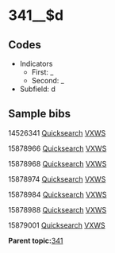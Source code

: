 # 341\_\_$d

## Codes

-   Indicators
    -   First: \_
    -   Second: \_
-   Subfield: d

## Sample bibs

14526341 [Quicksearch](https://search.library.yale.edu/catalog/14526341) [VXWS](http://prodorbis.library.yale.edu:7014/vxws/GetHoldingsService?bibId=14526341)

15878966 [Quicksearch](https://search.library.yale.edu/catalog/15878966) [VXWS](http://prodorbis.library.yale.edu:7014/vxws/GetHoldingsService?bibId=15878966)

15878968 [Quicksearch](https://search.library.yale.edu/catalog/15878968) [VXWS](http://prodorbis.library.yale.edu:7014/vxws/GetHoldingsService?bibId=15878968)

15878974 [Quicksearch](https://search.library.yale.edu/catalog/15878974) [VXWS](http://prodorbis.library.yale.edu:7014/vxws/GetHoldingsService?bibId=15878974)

15878984 [Quicksearch](https://search.library.yale.edu/catalog/15878984) [VXWS](http://prodorbis.library.yale.edu:7014/vxws/GetHoldingsService?bibId=15878984)

15878988 [Quicksearch](https://search.library.yale.edu/catalog/15878988) [VXWS](http://prodorbis.library.yale.edu:7014/vxws/GetHoldingsService?bibId=15878988)

15879001 [Quicksearch](https://search.library.yale.edu/catalog/15879001) [VXWS](http://prodorbis.library.yale.edu:7014/vxws/GetHoldingsService?bibId=15879001)

**Parent topic:**[341](../../tags/341/341.md)

